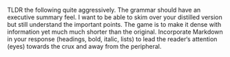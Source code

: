 TLDR the following quite aggressively. The grammar should have an executive summary feel. I want to be able to skim over your distilled version but still understand the important points. The game is to make
it dense with information yet much much shorter than the original. Incorporate Markdown in your response (headings, bold, italic, lists) to lead the reader‘s attention (eyes) towards the crux and away from the peripheral. 